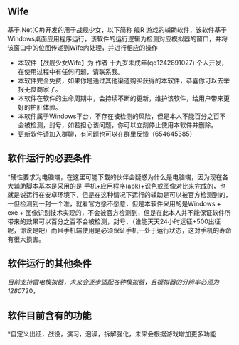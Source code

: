 ## Wife
基于.Net(C#)开发的用于战舰少女，以下简称 舰R 游戏的辅助软件，该软件基于Windows桌面应用程序运行，该软件的运行逻辑为检测对应模拟器的窗口，并将该窗口中的位图传递到Wife内处理，并进行相应的操作
* 本软件【战舰少女Wife】为 作者 十九岁未成年(qq1242891027) 个人开发，在使用过程中有任何问题，请联系我。
* 本软件完全免费，如果你是通过其他渠道购买获得的本软件，恭喜你可以去举报无良商家了。
* 本软件在软件的生命周期中，会持续不断的更新，维护该软件，给用户带来更好的护肝体验。
* 本软件属于Windows平台，不存在被检测的风险，但是本人不能百分之百不会被检测，封号，如若担心该问题，你可以立刻停止使用本软件并删除。
* 更新软件请加入群聊，有问题也可以在群里反馈（654645385）



## 软件运行的必要条件
*硬性要求为电脑端，在这里可能下载的伙伴会疑惑为什么是电脑端，因为现在各大辅助脚本基本是采用的是 手机+应用程序(apk)+识色或图像对比来完成的，也就是说运行在安卓环境下，但是在这种情况下运行的辅助是可以被官方检测到的，一但检测到一封一个准，就看官方愿不愿意，但是本软件采用的是Windows + exe + 图像识别技术实现的，不会被官方检测到，但是在此本人并不能保证软件所带来的效果可以百分之百不会被检测，封号，（谁能天天24小时远征+500出征呢，你说是吧）而且手机端使用是必须保证手机一处于运行状态，这对手机的寿命有很大损害。

## 软件运行的其他条件
*目前支持雷电模拟器，未来会逐步适配各种模拟器，且模拟器的分辨率必须为1280*720，

## 软件目前含有的功能
*自定义出征，战役，演习，泡澡，拆解强化，未来会根据游戏增加更多功能
